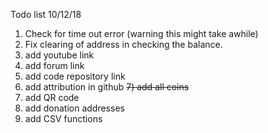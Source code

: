 Todo list 10/12/18

1) Check for time out error (warning this might take awhile)
2) Fix clearing of address in checking the balance. 
3) add youtube link
4) add forum link
5) add code repository link
6) add attribution in github
~~7) add all coins~~
8) add QR code
9) add donation addresses
10) add CSV functions

